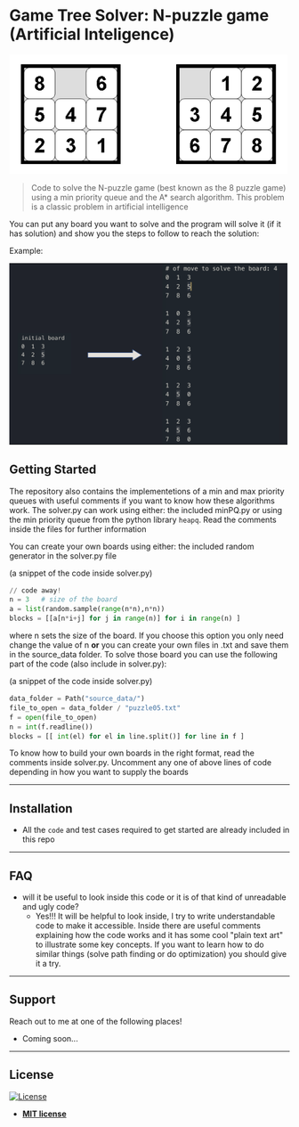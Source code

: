 # Game Tree Solver: N-puzzle game (Artificial Inteligence)

<img src = "source_data/8PuzzleGame.png" width="500">


> Code to solve the N-puzzle game (best known as the 8 puzzle game) using a min priority queue and the A* search algorithm.
> This problem is a classic problem in artificial intelligence

You can put any board you want to solve and the program will solve it (if it has solution) and show you the steps to follow to reach the solution:

Example:

<img src = "source_data/output.png" width="500">


## Getting Started 

The repository also contains the implementetions of a min and max priority queues with useful comments if you want to know how these algorithms work. The solver.py can work using either: the included minPQ.py or using the min priority queue from the python library ```heapq```. Read the comments inside the files for further information

You can create your own boards using either: the included random generator in the solver.py file

(a snippet of the code inside solver.py)
```python
// code away!
n = 3   # size of the board
a = list(random.sample(range(n*n),n*n))  
blocks = [[a[n*i+j] for j in range(n)] for i in range(n) ]
```
where n sets the size of the board. If you choose this option you only need change the value of n **or** you can create your own files in .txt and save them in the source_data folder. To solve those board you can use the following part of the code (also include in solver.py):

(a snippet of the code inside solver.py)
```python
data_folder = Path("source_data/")
file_to_open = data_folder / "puzzle05.txt"
f = open(file_to_open)
n = int(f.readline())
blocks = [[ int(el) for el in line.split()] for line in f ]
```
To know how to build your own boards in the right format, read the comments inside solver.py.
Uncomment any one of above lines of code depending in how you want to supply the boards

---

## Installation

- All the `code` and test cases required to get started are already included in this repo 


---

## FAQ

- will it be useful to look inside this code or it is of that kind of unreadable and ugly code?
    - Yes!!! It will be helpful to look inside, I try to write understandable code to make it accessible. 
      Inside there are useful comments explaining how the code works and it has some cool "plain text art" to illustrate
      some key concepts. If you want to learn how to do similar things (solve path finding or do optimization) you should 
      give it a try. 

---

## Support

Reach out to me at one of the following places!

- Coming soon...


---

## License

[![License](http://img.shields.io/:license-mit-blue.svg?style=flat-square)](http://badges.mit-license.org)

- **[MIT license](http://opensource.org/licenses/mit-license.php)**
